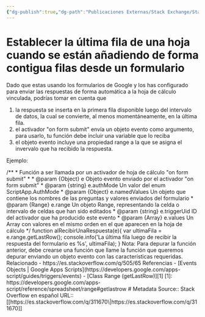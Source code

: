 ```yaml
---
{"dg-publish":true,"dg-path":"Publicaciones Externas/Stack Exchange/Stack Overflow en español/es.stackoverflow.com-311670.md","permalink":"/publicaciones-externas/stack-exchange/stack-overflow-en-espanol/es-stackoverflow-com-311670/","title":"Establecer la última fila de una hoja cuando se están añadiendo de forma contigua filas desde un formulario","hide":true,"noteIcon":"\"0\"","created":"2024-04-03T12:49:10.417-06:00","updated":"2024-04-05T16:43:56.297-06:00"}
---
```


# Establecer la última fila de una hoja cuando se están añadiendo de forma contigua filas desde un formulario

Dado que estas usando los formularios de Google y los has configurado para enviar las respuestas de forma automática a la hoja de cálculo vinculada, podrías tomar en cuenta que 

1. la respuesta se inserta en la primera fila disponible luego del intervalo de datos, la cual se convierte, al menos momentáneamente, en la última fila.
2. el activador "on form submit" envía un objeto evento como argumento, para usarlo, tu función debe incluir una variable que lo reciba
3. el objeto evento incluye una propiedad range a la que se asigna el invervalo que ha recibido la respuesta.

Ejemplo:
<!-->

    /**
     * Función a ser llamada por un activador de hoja de cálculo "on form submit"
     *
     * @param {Object} e Objeto evento enviado por el activador "on form submit"
     * @param {string} e.authMode Un valor del enum ScriptApp.AuthMode 
     * @param {Object} e.namedValues Un objeto que contiene los nombres de las preguntas y valores enviados del formulario
     * @param {Range}  e.range Un objeto Range, representando la celda o intervalo de celdas que han sido editados
     * @param {string} e.triggerUid ID del activador que ha producido este evento
     * @param {Array}  e.values Un Array con valores en el mismo orden en el que aparecen en la hoja de cálculo
     */
    function alRecibirUnaRespuesta(e){
       var ultimaFila = e.range.getLastRow();
       console.info('La última fila luego de recibir la respuesta del formulario es %s', ultimaFila);
    }

Nota: Para depurar la función anterior, debe crearse una función que  llame la función que queremos depurar enviando un objeto evento con las características requeridas.

Relacionado

- https://es.stackoverflow.com/q/505/65

Referencias

- [Events Objects | Google Apps Scripts](https://developers.google.com/apps-script/guides/triggers/events)
- [Class Range (getLastRow)][1]


  [1]: https://developers.google.com/apps-script/reference/spreadsheet/range#getlastrow

# Metadata
Source:: Stack Overflow en español
URL:: [[https://es.stackoverflow.com/q/311670\|https://es.stackoverflow.com/q/311670]]

